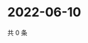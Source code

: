 # 2022-06-10

共 0 条

<!-- BEGIN WEIBO -->
<!-- 最后更新时间 Fri Jun 10 2022 14:15:51 GMT+0800 (China Standard Time) -->

<!-- END WEIBO -->
